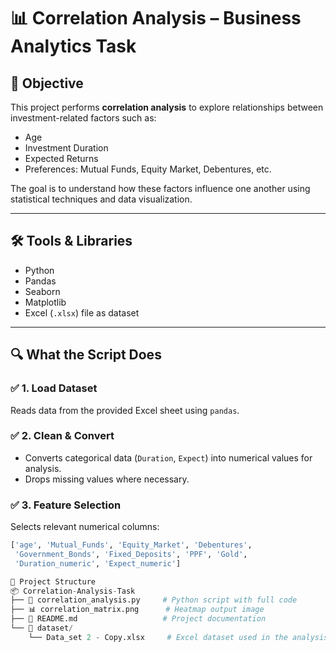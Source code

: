 # 📊 Correlation Analysis – Business Analytics Task

## 🧠 Objective
This project performs **correlation analysis** to explore relationships between investment-related factors such as:

- Age
- Investment Duration
- Expected Returns
- Preferences: Mutual Funds, Equity Market, Debentures, etc.

The goal is to understand how these factors influence one another using statistical techniques and data visualization.

---

## 🛠️ Tools & Libraries
- Python
- Pandas
- Seaborn
- Matplotlib
- Excel (`.xlsx`) file as dataset

---

## 🔍 What the Script Does

### ✅ 1. Load Dataset
Reads data from the provided Excel sheet using `pandas`.

### ✅ 2. Clean & Convert
- Converts categorical data (`Duration`, `Expect`) into numerical values for analysis.
- Drops missing values where necessary.

### ✅ 3. Feature Selection
Selects relevant numerical columns:
```python
['age', 'Mutual_Funds', 'Equity_Market', 'Debentures', 
 'Government_Bonds', 'Fixed_Deposits', 'PPF', 'Gold', 
 'Duration_numeric', 'Expect_numeric']

📁 Project Structure
📦 Correlation-Analysis-Task
├── 📄 correlation_analysis.py     # Python script with full code
├── 📊 correlation_matrix.png      # Heatmap output image
├── 📄 README.md                   # Project documentation
└── 📁 dataset/
    └── Data_set 2 - Copy.xlsx     # Excel dataset used in the analysis

